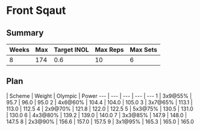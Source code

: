 # Front Sqaut

## Summary

Weeks | Max | Target INOL | Max Reps | Max Sets
--- | --- | --- | --- | ---
8 | 174 | 0.6 | 10 | 6

## Plan

 | Scheme | Weight | Olympic | Power
--- | --- | --- | --- | ---
1 | 3x9@55% | 95.7 | 96.0 | 95.0
2 | 4x6@60% | 104.4 | 104.0 | 105.0
3 | 3x7@65% | 113.1 | 113.0 | 112.5
4 | 2x9@70% | 121.8 | 122.0 | 122.5
5 | 5x3@75% | 130.5 | 131.0 | 130.0
6 | 4x3@80% | 139.2 | 139.0 | 140.0
7 | 3x3@85% | 147.9 | 148.0 | 147.5
8 | 2x3@90% | 156.6 | 157.0 | 157.5
9 | 3x1@95% | 165.3 | 165.0 | 165.0
